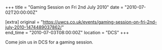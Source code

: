 +++
title = "Gaming Session on Fri 2nd July 2010"
date = "2010-07-02T20:00:00Z"

[extra]
original = "https://uwcs.co.uk/events/gaming-session-on-fri-2nd-july-2010-1474489037862/"    
end_time = "2010-07-03T08:00:00Z"
location = "DCS"
+++

Come join us in DCS for a gaming session.


